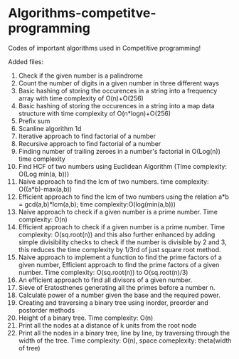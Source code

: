 # Algorithms-competitve-programming
Codes of important algorithms used in Competitive programming!

Added files:

1. Check if the given number is a palindrome
2. Count the number of digits in a given number in three different ways
3. Basic hashing of storing the occurences in a string into a frequency array with time complexity of O(n)+O(256)
4. Basic hashing of storing the occurences in a string into a map data structure with time complexity of O(n*logn)+O(256)
5. Prefix sum
6. Scanline algorithm 1d
7. Iterative approach to find factorial of a number
8. Recursive approach to find factorial of a number
9. Finding number of trailing zeroes in a number's factorial in O(Log(n)) time complexity
10. Find HCF of two numbers using Euclidean Algorithm (TIme complexity: O(Log min(a, b)))
11. Naive approach to find the lcm of two numbers. time complexity: O((a*b)-max(a,b))
12. Efficient approach to find the lcm of two numbers using the relation a*b = gcd(a,b)*lcm(a,b); time complexity:O(log(min(a,b)))
13. Naive approach to check if a given number is a prime number. Time complexity: O(n)
14. Efficient approach to check if a given number is a prime number. Time complexity: O(sq.root(n)) and this also further enhanced by adding simple divisibility checks to check if the number is divisible by 2 and 3, this reduces the time complexity by 1/3rd of just square root method.
15. Naive approach to implement a function to find the prime factors of a given number, Efficient approach to find the prime factors of a given number. Time complexity: O(sq.root(n)) to O(sq.root(n)/3)
16. An efficient approach to find all divisors of a given number.
17. Sieve of Eratosthenes generating all the primes before a number n.
18. Calculate power of a number given the base and the required power.
19. Creating and traversing a binary tree using inorder, preorder and postorder methods
20. Height of a binary tree. Time complexity: O(n)
21. Print all the nodes at a distance of k units from the root node
22. Print all the nodes in a binary tree, line by line, by traversing through the width of the tree. Time complexity: O(n), space comeplexity: theta(width of tree)
